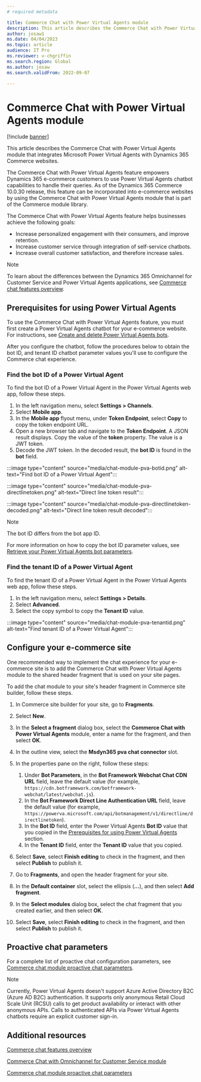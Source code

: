 ```yaml
---
# required metadata

title: Commerce Chat with Power Virtual Agents module
description: This article describes the Commerce Chat with Power Virtual Agents module that integrates Microsoft Power Virtual Agents with Dynamics 365 Commerce websites.
author: josaw1
ms.date: 04/04/2023
ms.topic: article
audience: IT Pro
ms.reviewer: v-chgriffin
ms.search.region: Global
ms.author: josaw
ms.search.validFrom: 2022-09-07

---
```


# Commerce Chat with Power Virtual Agents module

[!include [banner](includes/banner.md)]

This article describes the Commerce Chat with Power Virtual Agents module that integrates Microsoft Power Virtual Agents with Dynamics 365 Commerce websites.

The Commerce Chat with Power Virtual Agents feature empowers Dynamics 365 e-commerce customers to use Power Virtual Agents chatbot capabilities to handle their queries. As of the Dynamics 365 Commerce 10.0.30 release, this feature can be incorporated into e-commerce websites by using the Commerce Chat with Power Virtual Agents module that is part of the Commerce module library.

The Commerce Chat with Power Virtual Agents feature helps businesses achieve the following goals:

- Increase personalized engagement with their consumers, and improve retention.
- Increase customer service through integration of self-service chatbots.
- Increase overall customer satisfaction, and therefore increase sales.

> [!NOTE]
> To learn about the differences between the Dynamics 365 Omnichannel for Customer Service and Power Virtual Agents applications, see [Commerce chat features overview](commerce-chat-overview.md).

## <a id="prereq"></a>Prerequisites for using Power Virtual Agents

To use the Commerce Chat with Power Virtual Agents feature, you must first create a Power Virtual Agents chatbot for your e-commerce website. For instructions, see [Create and delete Power Virtual Agents bots](/power-virtual-agents/authoring-first-bot).

After you configure the chatbot, follow the procedures below to obtain the bot ID, and tenant ID chatbot parameter values you'll use to configure the Commerce chat experience. 

### Find the bot ID of a Power Virtual Agent

To find the bot ID of a Power Virtual Agent in the Power Virtual Agents web app, follow these steps.

1. In the left navigation menu, select **Settings \> Channels**.
1. Select **Mobile app**.
1. In the **Mobile app** flyout menu, under **Token Endpoint**, select **Copy** to copy the token endpoint URL.
1. Open a new browser tab and navigate to the **Token Endpoint**. A JSON result displays. Copy the value of the **token** property. The value is a JWT token.
1. Decode the JWT token. In the decoded result, the **bot ID** is found in the **bot** field.

:::image type="content" source="media/chat-module-pva-botid.png" alt-text="Find bot ID of a Power Virtual Agent":::

:::image type="content" source="media/chat-module-pva-directlinetoken.png" alt-text="Direct line token result":::

:::image type="content" source="media/chat-module-pva-directlinetoken-decoded.png" alt-text="Direct line token result decoded":::

> [!NOTE]
> The bot ID differs from the bot app ID.

For more information on how to copy the bot ID parameter values, see [Retrieve your Power Virtual Agents bot parameters](/power-virtual-agents/publication-connect-bot-to-custom-application#retrieve-your-power-virtual-agents-bot-parameters).

### Find the tenant ID of a Power Virtual Agent

To find the tenant ID of a Power Virtual Agent in the Power Virtual Agents web app, follow these steps.

1. In the left navigation menu, select **Settings \> Details**.
1. Select **Advanced**.
1. Select the copy symbol to copy the **Tenant ID** value.

:::image type="content" source="media/chat-module-pva-tenantid.png" alt-text="Find tenant ID of a Power Virtual Agent":::

## Configure your e-commerce site 

One recommended way to implement the chat experience for your e-commerce site is to add the Commerce Chat with Power Virtual Agents module to the shared header fragment that is used on your site pages.

To add the chat module to your site's header fragment in Commerce site builder, follow these steps.

1. In Commerce site builder for your site, go to **Fragments**.
1. Select **New**.
1. In the **Select a fragment** dialog box, select the **Commerce Chat with Power Virtual Agents** module, enter a name for the fragment, and then select **OK**.
1. In the outline view, select the **Msdyn365 pva chat connector** slot.
1. In the properties pane on the right, follow these steps:

    1. Under **Bot Parameters**, in the **Bot Framework Webchat Chat CDN URL** field, leave the default value (for example, `https://cdn.botframework.com/botframework-webchat/latest/webchat.js`).
    1. In the **Bot Framework Direct Line Authentication URL** field, leave the default value (for example, `https://powerva.microsoft.com/api/botmanagement/v1/directline/directlinetoken`).
    1. In the **Bot ID** field, enter the Power Virtual Agents **Bot ID** value that you copied in the [Prerequisites for using Power Virtual Agents](#prereq) section.
    1. In the **Tenant ID** field, enter the **Tenant ID** value that you copied.

1. Select **Save**, select **Finish editing** to check in the fragment, and then select **Publish** to publish it.
1. Go to **Fragments**, and open the header fragment for your site.
1. In the **Default container** slot, select the ellipsis (**...**), and then select **Add fragment**.
1. In the **Select modules** dialog box, select the chat fragment that you created earlier, and then select **OK**.
1. Select **Save**, select **Finish editing** to check in the fragment, and then select **Publish** to publish it.

## Proactive chat parameters

For a complete list of proactive chat configuration parameters, see [Commerce chat module proactive chat parameters](chat-proactive-chat-parameters.md).

> [!NOTE]
> Currently, Power Virtual Agents doesn't support Azure Active Directory B2C (Azure AD B2C) authentication. It supports only anonymous Retail Cloud Scale Unit (RCSU) calls to get product availability or interact with other anonymous APIs. Calls to authenticated APIs via Power Virtual Agents chatbots require an explicit customer sign-in.

## Additional resources

[Commerce chat features overview](commerce-chat-overview.md)

[Commerce Chat with Omnichannel for Customer Service module](commerce-chat-module.md)

[Commerce chat module proactive chat parameters](chat-proactive-chat-parameters.md)
